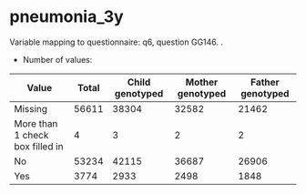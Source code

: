 # pneumonia_3y
Variable mapping to questionnaire: q6, question GG146.
.
- Number of values:

| Value | Total | Child genotyped | Mother genotyped | Father genotyped |
| ----- | ----- | --------------- | ---------------- | ---------------- |
| Missing | 56611 | 38304 | 32582 | 21462 |
| More than 1 check box filled in | 4 | 3 | 2 |2 |
| No | 53234 | 42115 | 36687 |26906 |
| Yes | 3774 | 2933 | 2498 |1848 |



